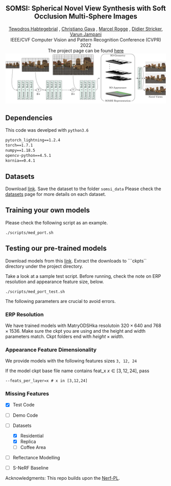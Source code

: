 <h2 align=center> SOMSI: Spherical Novel View Synthesis with Soft Occlusion Multi-Sphere Images </h2>
<div align=center>
<span> <a href="https://tedyhabtegebrial.github.io/">Tewodros Habtegebrial</a></span> ,
<span> <a href="https://av.dfki.de/members/gava/">Christiano Gava</a></span> ,
<span> <a href="https://av.dfki.de/members/rogge/">Marcel Rogge</a></span> ,
<span> <a href="https://av.dfki.de/members/stricker/">Didier Stricker</a></span>,
<span> <a href="https://varunjampani.github.io/">Varun Jampani</a></span>
<br>  IEEE/CVF Computer Vision and Pattern Recognition Conference (CVPR) 2022  <br> The project page can be found <a href="https://tedyhabtegebrial.github.io/somsi/">here</a>
</div>

<!-- <div align=center width=750px class="row"> -->

<div class="column">
    <img src="docs/assets/somsi_model.png">
  </div>
</div>



## Dependencies
This code was develped with ```python3.6```
```
pytorch_lightning==1.2.4
torch==1.7.1
numpy==1.18.5
opencv-python==4.5.1
kornia==0.4.1
```

## Datasets
Download [link](https://drive.google.com/drive/folders/1baI9zZCOJyjI278LCylnHWNF41KI-JkF).
Save the dataset to the folder ```somsi_data```
Please check the [datasets](/docs/data/dataset.md) page for more details on each dataset.

## Training your own models
Please check the following script as an example.
```
./scripts/med_port.sh
```

## Testing our pre-trained models
Download models from this [link](https://drive.google.com/drive/folders/1h7aNxtV-VT6hX_d-HW2njGRZCSDHPooW?usp=sharing). Extract the downloads to ```ckpts`` directory under the project directory.

Take a look at a sample test script. Before running, check the note on ERP resolution and appearance feature size, below.

```
./scripts/med_port_test.sh
```

The following parameters are crucial to avoid errors.
### ERP Resolution
We have trained models with MatryODSHka resolutoin $320 \times 640$ and $768 \times 1536$. Make sure the ckpt you are using and the height and width parameters match.
Ckpt folders end with $height \times width$.

### Appearance Feature Dimensionality
We provide models with the following features sizes ```3, 12, 24```

If the model ckpt base file name contains feat_x $x \in [3, 12, 24]$, pass

```
--feats_per_layer=x # x in [3,12,24]
```


### Missing Features

- [x] Test Code
- [ ] Demo Code
- [ ] Datasets
  - [x] Residential
  - [x] Replica
  - [ ] Coffee Area
- [ ] Reflectance Modelling
- [ ] S-NeRF Baseline



Acknowledgments: This repo builds upon the [Nerf-PL](https://github.com/kwea123/nerf_pl).
